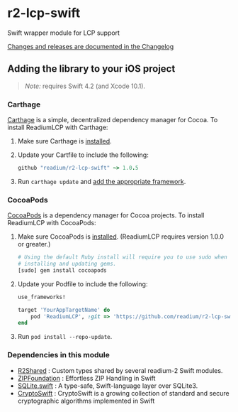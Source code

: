 # r2-lcp-swift

Swift wrapper module for LCP support

[Changes and releases are documented in the Changelog](CHANGELOG.md)

## Adding the library to your iOS project

> _Note:_ requires Swift 4.2 (and Xcode 10.1).

### Carthage

[Carthage][] is a simple, decentralized dependency manager for Cocoa. To
install ReadiumLCP with Carthage:

 1. Make sure Carthage is [installed][Carthage Installation].

 2. Update your Cartfile to include the following:

    ```ruby
    github "readium/r2-lcp-swift" ~> 1.0.5
    ```

 3. Run `carthage update` and
    [add the appropriate framework][Carthage Usage].


[Carthage]: https://github.com/Carthage/Carthage
[Carthage Installation]: https://github.com/Carthage/Carthage#installing-carthage
[Carthage Usage]: https://github.com/Carthage/Carthage#adding-frameworks-to-an-application


### CocoaPods

[CocoaPods][] is a dependency manager for Cocoa projects. To install
ReadiumLCP with CocoaPods:

 1. Make sure CocoaPods is [installed][CocoaPods Installation]. (ReadiumLCP
    requires version 1.0.0 or greater.)

    ```sh
    # Using the default Ruby install will require you to use sudo when
    # installing and updating gems.
    [sudo] gem install cocoapods
    ```

 2. Update your Podfile to include the following:

    ```ruby
    use_frameworks!

    target 'YourAppTargetName' do
        pod 'ReadiumLCP', :git => 'https://github.com/readium/r2-lcp-swift.git', '~> 1.0.5'
    end
    ```

 3. Run `pod install --repo-update`.

[CocoaPods]: https://cocoapods.org
[CocoaPods Installation]: https://guides.cocoapods.org/using/getting-started.html#getting-started

### Dependencies in this module

  - [R2Shared](https://github.com/readium/r2-shared-swift) : Custom types shared by several readium-2 Swift modules.
  - [ZIPFoundation](https://github.com/edrlab/ZIPFoundation) : Effortless ZIP Handling in Swift
  - [SQLite.swift](https://github.com/stephencelis/SQLite.swift) : A type-safe, Swift-language layer over SQLite3.
  - [CryptoSwift](https://github.com/krzyzanowskim/CryptoSwift) : CryptoSwift is a growing collection of standard and secure cryptographic algorithms implemented in Swift


